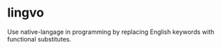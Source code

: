 # lingvo
Use native-langage in programming by replacing English keywords with functional substitutes.
